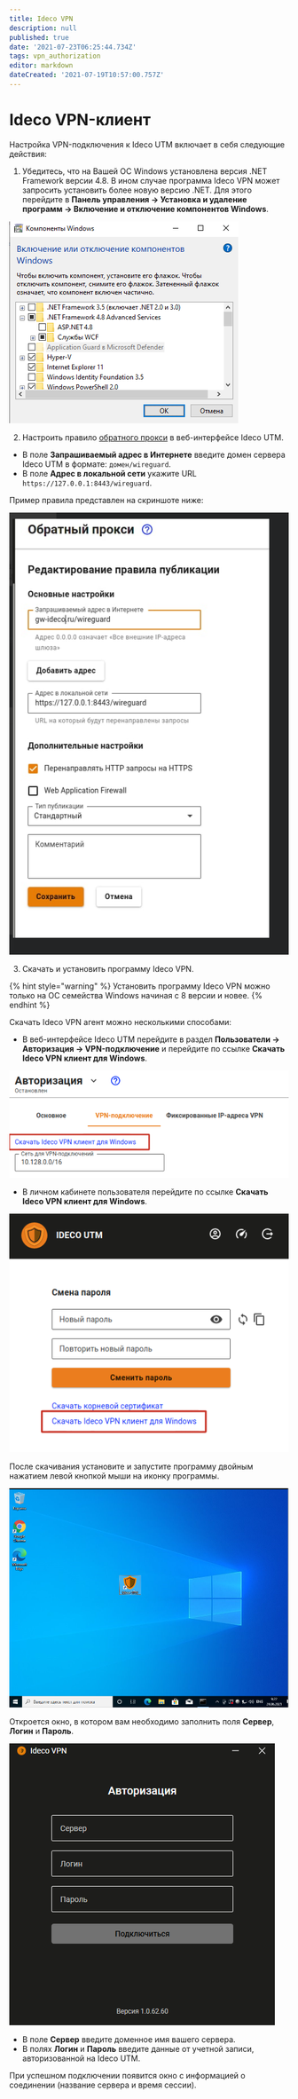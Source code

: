 ```yaml
---
title: Ideco VPN
description: null
published: true
date: '2021-07-23T06:25:44.734Z'
tags: vpn_authorization
editor: markdown
dateCreated: '2021-07-19T10:57:00.757Z'
---
```


# Ideco VPN-клиент

Настройка VPN-подключения к Ideco UTM включает в себя следующие действия:

1. Убедитесь, что на Вашей ОС Windows установлена версия .NET Framework версии 4.8. В ином случае программа Ideco VPN может запросить установить более новую версию .NET. Для этого перейдите в **Панель управления -&gt; Установка и удаление программ -&gt; Включение и отключение компонентов Windows**.

![](../../../../.gitbook/assets/aps-net.png)

2. Настроить правило [обратного прокси](../../reverse-proxy.md) в веб-интерфейсе Ideco UTM.

* В поле **Запрашиваемый адрес в Интернете** введите домен сервера Ideco UTM в формате: `домен/wireguard`.
* В поле **Адрес в локальной сети** укажите URL `https://127.0.0.1:8443/wireguard`.

Пример правила представлен на скриншоте ниже:

![](../../../../.gitbook/assets/unknown.png)

3. Скачать и установить программу Ideco VPN.

{% hint style="warning" %}
Установить программу Ideco VPN можно только на ОС семейства Windows начиная с 8 версии и новее. 
{% endhint %}

Скачать Ideco VPN агент можно несколькими способами:

* В веб-интерфейсе Ideco UTM перейдите в раздел **Пользователи -&gt; Авторизация -&gt; VPN-подключение** и перейдите по ссылке **Скачать Ideco VPN клиент для Windows**.

![](../../../../.gitbook/assets/download-vpn-agent.png)

* В личном кабинете пользователя перейдите по ссылке **Скачать Ideco VPN клиент для Windows**.

![](../../../../.gitbook/assets/lk-download-vpn-agent.png)

После скачивания установите и запустите программу двойным нажатием левой кнопкой мыши на иконку программы.

![](../../../../.gitbook/assets/vpn_on_desktop.png)

Откроется окно, в котором вам необходимо заполнить поля **Сервер**, **Логин** и **Пароль**.

![](../../../../.gitbook/assets/vpn-connect.png)

* В поле **Сервер** введите доменное имя вашего сервера.
* В полях **Логин** и **Пароль** введите данные от учетной записи, авторизованной на Ideco UTM.

При успешном подключении появится окно с информацией о соединении \(название сервера и время сессии\).

